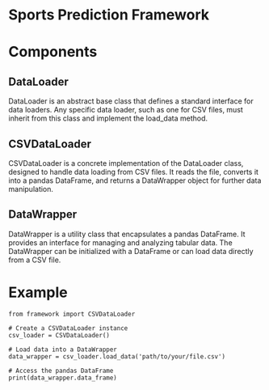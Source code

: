 # Sports Prediction Framework

# Components

## DataLoader

DataLoader is an abstract base class that defines a standard interface for data loaders. Any specific data loader, such as one for CSV files, must inherit from this class and implement the load_data method.

## CSVDataLoader

CSVDataLoader is a concrete implementation of the DataLoader class, designed to handle data loading from CSV files. It reads the file, converts it into a pandas DataFrame, and returns a DataWrapper object for further data manipulation.

## DataWrapper

DataWrapper is a utility class that encapsulates a pandas DataFrame. It provides an interface for managing and analyzing tabular data. The DataWrapper can be initialized with a DataFrame or can load data directly from a CSV file.


# Example

```
from framework import CSVDataLoader

# Create a CSVDataLoader instance
csv_loader = CSVDataLoader()

# Load data into a DataWrapper
data_wrapper = csv_loader.load_data('path/to/your/file.csv')

# Access the pandas DataFrame
print(data_wrapper.data_frame)
```
